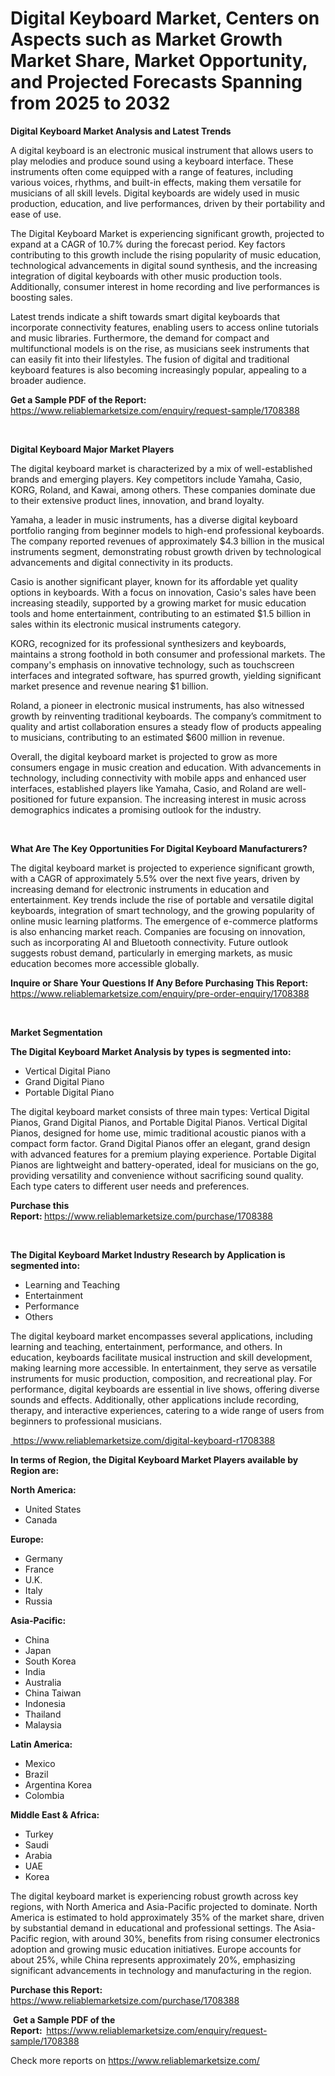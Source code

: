 <p><h1>Digital Keyboard Market, Centers on Aspects such as Market Growth Market Share, Market Opportunity, and Projected Forecasts Spanning from 2025 to 2032</h1></p><p><strong>Digital Keyboard Market Analysis and Latest Trends</strong></p>
<p><p>A digital keyboard is an electronic musical instrument that allows users to play melodies and produce sound using a keyboard interface. These instruments often come equipped with a range of features, including various voices, rhythms, and built-in effects, making them versatile for musicians of all skill levels. Digital keyboards are widely used in music production, education, and live performances, driven by their portability and ease of use.</p><p>The Digital Keyboard Market is experiencing significant growth, projected to expand at a CAGR of 10.7% during the forecast period. Key factors contributing to this growth include the rising popularity of music education, technological advancements in digital sound synthesis, and the increasing integration of digital keyboards with other music production tools. Additionally, consumer interest in home recording and live performances is boosting sales. </p><p>Latest trends indicate a shift towards smart digital keyboards that incorporate connectivity features, enabling users to access online tutorials and music libraries. Furthermore, the demand for compact and multifunctional models is on the rise, as musicians seek instruments that can easily fit into their lifestyles. The fusion of digital and traditional keyboard features is also becoming increasingly popular, appealing to a broader audience.</p></p>
<p><strong>Get a Sample PDF of the Report:&nbsp;</strong> <a href="https://www.reliablemarketsize.com/enquiry/request-sample/1708388?utm_campaign=1197&utm_medium=2&utm_source=Github&utm_content=ia&utm_term=07022025&utm_id=digital-keyboard">https://www.reliablemarketsize.com/enquiry/request-sample/1708388</a></p>
<p>&nbsp;</p>
<p><strong>Digital Keyboard Major Market Players</strong></p>
<p><p>The digital keyboard market is characterized by a mix of well-established brands and emerging players. Key competitors include Yamaha, Casio, KORG, Roland, and Kawai, among others. These companies dominate due to their extensive product lines, innovation, and brand loyalty.</p><p>Yamaha, a leader in music instruments, has a diverse digital keyboard portfolio ranging from beginner models to high-end professional keyboards. The company reported revenues of approximately $4.3 billion in the musical instruments segment, demonstrating robust growth driven by technological advancements and digital connectivity in its products.</p><p>Casio is another significant player, known for its affordable yet quality options in keyboards. With a focus on innovation, Casio's sales have been increasing steadily, supported by a growing market for music education tools and home entertainment, contributing to an estimated $1.5 billion in sales within its electronic musical instruments category.</p><p>KORG, recognized for its professional synthesizers and keyboards, maintains a strong foothold in both consumer and professional markets. The company's emphasis on innovative technology, such as touchscreen interfaces and integrated software, has spurred growth, yielding significant market presence and revenue nearing $1 billion.</p><p>Roland, a pioneer in electronic musical instruments, has also witnessed growth by reinventing traditional keyboards. The company’s commitment to quality and artist collaboration ensures a steady flow of products appealing to musicians, contributing to an estimated $600 million in revenue.</p><p>Overall, the digital keyboard market is projected to grow as more consumers engage in music creation and education. With advancements in technology, including connectivity with mobile apps and enhanced user interfaces, established players like Yamaha, Casio, and Roland are well-positioned for future expansion. The increasing interest in music across demographics indicates a promising outlook for the industry.</p></p>
<p>&nbsp;</p>
<p><strong>What Are The Key Opportunities For Digital Keyboard Manufacturers?</strong></p>
<p><p>The digital keyboard market is projected to experience significant growth, with a CAGR of approximately 5.5% over the next five years, driven by increasing demand for electronic instruments in education and entertainment. Key trends include the rise of portable and versatile digital keyboards, integration of smart technology, and the growing popularity of online music learning platforms. The emergence of e-commerce platforms is also enhancing market reach. Companies are focusing on innovation, such as incorporating AI and Bluetooth connectivity. Future outlook suggests robust demand, particularly in emerging markets, as music education becomes more accessible globally.</p></p>
<p><strong>Inquire or Share Your Questions If Any Before Purchasing This Report:</strong> <a href="https://www.reliablemarketsize.com/enquiry/pre-order-enquiry/1708388?utm_campaign=1197&utm_medium=2&utm_source=Github&utm_content=ia&utm_term=07022025&utm_id=digital-keyboard">https://www.reliablemarketsize.com/enquiry/pre-order-enquiry/1708388</a></p>
<p>&nbsp;</p>
<p><strong>Market Segmentation</strong></p>
<p><strong>The Digital Keyboard Market Analysis by types is segmented into:</strong></p>
<p><ul><li>Vertical Digital Piano</li><li>Grand Digital Piano</li><li>Portable Digital Piano</li></ul></p>
<p><p>The digital keyboard market consists of three main types: Vertical Digital Pianos, Grand Digital Pianos, and Portable Digital Pianos. Vertical Digital Pianos, designed for home use, mimic traditional acoustic pianos with a compact form factor. Grand Digital Pianos offer an elegant, grand design with advanced features for a premium playing experience. Portable Digital Pianos are lightweight and battery-operated, ideal for musicians on the go, providing versatility and convenience without sacrificing sound quality. Each type caters to different user needs and preferences.</p></p>
<p><strong>Purchase this Report:&nbsp;</strong><a href="https://www.reliablemarketsize.com/purchase/1708388?utm_campaign=1197&utm_medium=2&utm_source=Github&utm_content=ia&utm_term=07022025&utm_id=digital-keyboard">https://www.reliablemarketsize.com/purchase/1708388</a></p>
<p>&nbsp;</p>
<p><strong>The Digital Keyboard Market Industry Research by Application is segmented into:</strong></p>
<p><ul><li>Learning and Teaching</li><li>Entertainment</li><li>Performance</li><li>Others</li></ul></p>
<p><p>The digital keyboard market encompasses several applications, including learning and teaching, entertainment, performance, and others. In education, keyboards facilitate musical instruction and skill development, making learning more accessible. In entertainment, they serve as versatile instruments for music production, composition, and recreational play. For performance, digital keyboards are essential in live shows, offering diverse sounds and effects. Additionally, other applications include recording, therapy, and interactive experiences, catering to a wide range of users from beginners to professional musicians.</p></p>
<p><a href="https://www.reliablemarketsize.com/digital-keyboard-r1708388?utm_campaign=1197&utm_medium=2&utm_source=Github&utm_content=ia&utm_term=07022025&utm_id=digital-keyboard">&nbsp;https://www.reliablemarketsize.com/digital-keyboard-r1708388</a></p>
<p><strong>In terms of Region, the Digital Keyboard Market Players available by Region are:</strong></p>
<p>
    <p> <strong> North America: </strong>
        <ul>
            <li>United States</li>
            <li>Canada</li>
        </ul>
        </p> 
    <p> <strong> Europe: </strong>
        <ul>
            <li>Germany</li>
            <li>France</li>
            <li>U.K.</li>
            <li>Italy</li>
            <li>Russia</li>
        </ul>
        </p> 
    <p> <strong> Asia-Pacific: </strong>
        <ul>
            <li>China</li>
            <li>Japan</li>
            <li>South Korea</li>
            <li>India</li>
            <li>Australia</li>
            <li>China Taiwan</li>
            <li>Indonesia</li>
            <li>Thailand</li>
            <li>Malaysia</li>
        </ul>
        </p> 
    <p> <strong> Latin America: </strong>
        <ul>
            <li>Mexico</li>
            <li>Brazil</li>
            <li>Argentina Korea</li>
            <li>Colombia</li>
        </ul>
        </p> 
    <p> <strong> Middle East & Africa: </strong>
        <ul>
            <li>Turkey</li>
            <li>Saudi</li>
            <li>Arabia</li>
            <li>UAE</li>
            <li>Korea</li>
        </ul>
    </p>
    </p>
<p><p>The digital keyboard market is experiencing robust growth across key regions, with North America and Asia-Pacific projected to dominate. North America is estimated to hold approximately 35% of the market share, driven by substantial demand in educational and professional settings. The Asia-Pacific region, with around 30%, benefits from rising consumer electronics adoption and growing music education initiatives. Europe accounts for about 25%, while China represents approximately 20%, emphasizing significant advancements in technology and manufacturing in the region.</p></p>
<p><strong>Purchase this Report: </strong><a href="https://www.reliablemarketsize.com/purchase/1708388?utm_campaign=1197&utm_medium=2&utm_source=Github&utm_content=ia&utm_term=07022025&utm_id=digital-keyboard">https://www.reliablemarketsize.com/purchase/1708388</a></p>
<p>&nbsp;<strong>Get a Sample PDF of the Report:&nbsp;&nbsp;</strong><a href="https://www.reliablemarketsize.com/enquiry/request-sample/1708388?utm_campaign=1197&utm_medium=2&utm_source=Github&utm_content=ia&utm_term=07022025&utm_id=digital-keyboard">https://www.reliablemarketsize.com/enquiry/request-sample/1708388</a></p>
<p><strong></strong></p>
<p>Check more reports on <a href="https://www.reliablemarketsize.com/?utm_campaign=1197&utm_medium=2&utm_source=Github&utm_content=ia&utm_term=07022025&utm_id=digital-keyboard">https://www.reliablemarketsize.com/</a></p>
